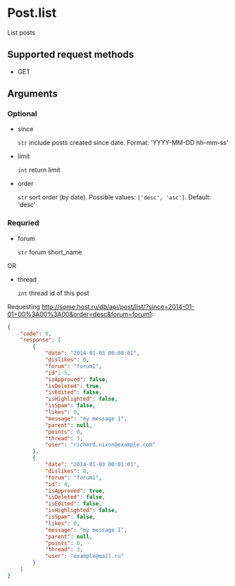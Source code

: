 # Post.list
List posts

## Supported request methods 
* GET

## Arguments
### Optional
* since

   ```str``` include posts created since date. Format: 'YYYY-MM-DD hh-mm-ss'
* limit

   ```int``` return limit

* order

   ```str``` sort order (by date). Possible values: ```['desc', 'asc']```. Default: 'desc'


### Requried
* forum

   ```str``` forum short_name

OR
* thread

   ```int``` thread id of this post


Requesting http://some.host.ru/db/api/post/list/?since=2014-01-01+00%3A00%3A00&order=desc&forum=forum1:
```json
{
    "code": 0,
    "response": [
        {
            "date": "2014-01-03 00:08:01",
            "dislikes": 0,
            "forum": "forum1",
            "id": 5,
            "isApproved": false,
            "isDeleted": true,
            "isEdited": false,
            "isHighlighted": false,
            "isSpam": false,
            "likes": 0,
            "message": "my message 1",
            "parent": null,
            "points": 0,
            "thread": 3,
            "user": "richard.nixon@example.com"
        },
        {
            "date": "2014-01-03 00:01:01",
            "dislikes": 0,
            "forum": "forum1",
            "id": 4,
            "isApproved": true,
            "isDeleted": false,
            "isEdited": false,
            "isHighlighted": false,
            "isSpam": false,
            "likes": 0,
            "message": "my message 1",
            "parent": null,
            "points": 0,
            "thread": 3,
            "user": "example@mail.ru"
        }
    ]
}
```
